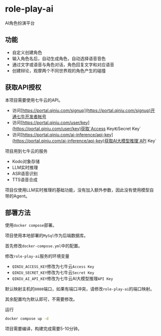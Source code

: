 # role-play-ai
AI角色扮演平台

## 功能
- 自定义创建角色
- 输入角色名后，自动生成角色，自动选择语音音色
- 通过文字或语音与角色对话，角色回复文字和对应语音
- 创建辩论，观摩两个不同世界观的角色产生的碰撞

## 获取API授权
本项目需要使用七牛云的API。

- 访问[https://portal.qiniu.com/signup](https://portal.qiniu.com/signup)开通七牛开发者帐号
- 访问[https://portal.qiniu.com/user/key](https://portal.qiniu.com/user/key)获取`Access Key`和`Secret Key`
- 访问[https://portal.qiniu.com/ai-inference/api-key](https://portal.qiniu.com/ai-inference/api-key)获取AI大模型推理`API Key`

项目用到七牛云的服务
- Kodo对象存储
- LLM实时推理
- ASR语音识别
- TTS语音合成

项目仅使用LLM实时推理的基础功能，没有加入额外参数，因此没有使用模型自带的Agent。

## 部署方法
使用`docker compose`部署。

项目使用本地部署的`MySql`作为后端数据库。

首先修改`docker-compose.yml`中的配置。

修改`role-play-ai`服务的环境变量
- `QINIU_ACCESS_KEY`修改为七牛云`Access Key`
- `QINIU_SECRET_KEY`修改为七牛云`Secret Key`
- `QINIU_AI_API_KEY`修改为七牛云AI大模型推理`API Key`

默认映射主机的`8080`端口，如果有端口冲突，请修改`role-play-ai`的端口映射。

其余配置均为默认即可，不需要修改。

运行
```sh
docker compose up -d
```

项目需要编译，构建完成需要5-10分钟。